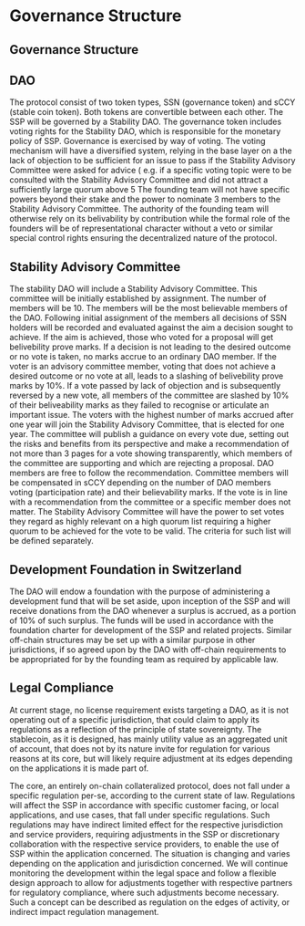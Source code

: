 # Governance Structure

## Governance Structure

## DAO

The protocol consist of two token types, SSN (governance token) and sCCY (stable coin token). Both tokens are convertible between each other. The SSP will be governed by a Stability DAO. The governance token includes voting rights for the Stability DAO, which is responsible for the monetary policy of SSP. Governance is exercised by way of voting. The voting mechanism will have a diversified system, relying in the base layer on a the lack of objection to be sufficient for an issue to pass if the Stability Advisory Committee were asked for advice ( e.g. if a specific voting topic were to be consulted with the Stability Advisory Committee and did not attract a sufficiently large quorum above 5 The founding team will not have specific powers beyond their stake and the power to nominate 3 members to the Stability Advisory Committee. The authority of the founding team will otherwise rely on its belivability by contribution while the formal role of the founders will be of representational character without a veto or similar special control rights ensuring the decentralized nature of the protocol.

## Stability Advisory Committee

The stability DAO will include a Stability Advisory Committee. This committee will be initially established by assignment. The number of members will be 10. The members will be the most believable members of the DAO. Following initial assignment of the members all decisions of SSN holders will be recorded and evaluated against the aim a decision sought to achieve. If the aim is achieved, those who voted for a proposal will get belivebility prove marks. If a decision is not leading to the desired outcome or no vote is taken, no marks accrue to an ordinary DAO member. If the voter is an advisory committee member, voting that does not achieve a desired outcome or no vote at all, leads to a slashing of belivebility prove marks by 10%. If a vote passed by lack of objection and is subsequently reversed by a new vote, all members of the committee are slashed by 10% of their beliveability marks as they failed to recognise or articulate an important issue. The voters with the highest number of marks accrued after one year will join the Stability Advisory Committee, that is elected for one year. The committee will publish a guidance on every vote due, setting out the risks and benefits from its perspective and make a recommendation of not more than 3 pages for a vote showing transparently, which members of the committee are supporting and which are rejecting a proposal. DAO members are free to follow the recommendation. Committee members will be compensated in sCCY depending on the number of DAO members voting (participation rate) and their believability marks. If the vote is in line with a recommendation from the committee or a specific member does not matter. The Stability Advisory Committee will have the power to set votes they regard as highly relevant on a high quorum list requiring a higher quorum to be achieved for the vote to be valid. The criteria for such list will be defined separately.

## Development Foundation in Switzerland

The DAO will endow a foundation with the purpose of administering a development fund that will be set aside, upon inception of the SSP and will receive donations from the DAO whenever a surplus is accrued, as a portion of 10% of such surplus. The funds will be used in accordance with the foundation charter for development of the SSP and related projects. Similar off-chain structures may be set up with a similar purpose in other jurisdictions, if so agreed upon by the DAO with off-chain requirements to be appropriated for by the founding team as required by applicable law.

## Legal Compliance

At current stage, no license requirement exists targeting a DAO, as it is not operating out of a specific jurisdiction, that could claim to apply its regulations as a reflection of the principle of state sovereignty. The stablecoin, as it is designed, has mainly utility value as an aggregated unit of account, that does not by its nature invite for regulation for various reasons at its core, but will likely require adjustment at its edges depending on the applications it is made part of.

The core, an entirely on-chain collateralized protocol, does not fall under a specific regulation per-se, according to the current state of law. Regulations will affect the SSP in accordance with specific customer facing, or local applications, and use cases, that fall under specific regulations. Such regulations may have indirect limited effect for the respective jurisdiction and service providers, requiring adjustments in the SSP or discretionary collaboration with the respective service providers, to enable the use of SSP within the application concerned. The situation is changing and varies depending on the application and jurisdiction concerned. We will continue monitoring the development within the legal space and follow a flexible design approach to allow for adjustments together with respective partners for regulatory compliance, where such adjustments become necessary. Such a concept can be described as regulation on the edges of activity, or indirect impact regulation management.
